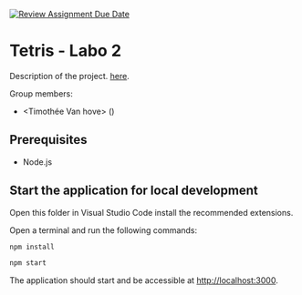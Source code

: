 [![Review Assignment Due Date](https://classroom.github.com/assets/deadline-readme-button-24ddc0f5d75046c5622901739e7c5dd533143b0c8e959d652212380cedb1ea36.svg)](https://classroom.github.com/a/uPIbtvIn)
# Tetris - Labo 2

Description of the project.
[here](https://web-classroom.github.io/labos/labo-3-tetris-2.html).

Group members:

- <Timothée Van hove> (<DrC0okie>)

## Prerequisites

- Node.js

## Start the application for local development

Open this folder in Visual Studio Code install the recommended extensions.

Open a terminal and run the following commands:

```bash
npm install

npm start
```

The application should start and be accessible at <http://localhost:3000>.
